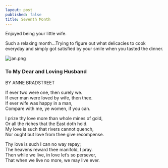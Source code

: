 ```yaml
---
layout: post
published: false
title: Seventh Month
---
```

Enjoyed being your little wife.

Such a relaxing month...Trying to figure out what delicacies to cook everyday and simply got satisfied by your smile when you tasted the dinner. 


![jan.png]({{site.baseurl}}/img/jan.png)


### To My Dear and Loving Husband 
BY ANNE BRADSTREET

If ever two were one, then surely we.  
If ever man were loved by wife, then thee.  
If ever wife was happy in a man,  
Compare with me, ye women, if you can.  

I prize thy love more than whole mines of gold,  
Or all the riches that the East doth hold.  
My love is such that rivers cannot quench,  
Nor ought but love from thee give recompense.  

Thy love is such I can no way repay;  
The heavens reward thee manifold, I pray.  
Then while we live, in love let’s so persever,  
That when we live no more, we may live ever.  

